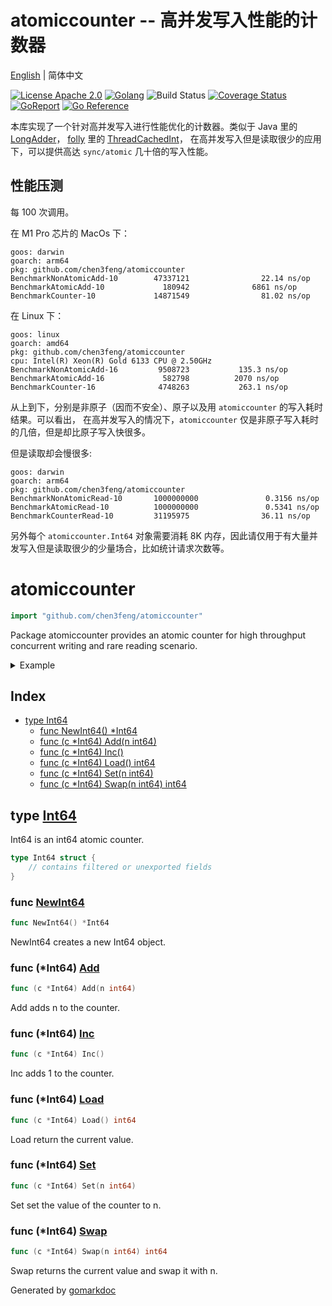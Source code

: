 # atomiccounter -- 高并发写入性能的计数器

[English](README.md) | 简体中文

[![License Apache 2.0](https://img.shields.io/badge/License-Apache_2.0-red.svg)](COPYING)
[![Golang](https://img.shields.io/badge/Language-go1.18+-blue.svg)](https://go.dev/)
![Build Status](https://github.com/chen3feng/atomiccounter/actions/workflows/go.yml/badge.svg)
[![Coverage Status](https://coveralls.io/repos/github/chen3feng/atomiccounter/badge.svg?branch=master)](https://coveralls.io/github/chen3feng/atomiccounter?branch=master)
[![GoReport](https://goreportcard.com/badge/github.com/securego/gosec)](https://goreportcard.com/report/github.com/chen3feng/atomiccounter)
[![Go Reference](https://pkg.go.dev/badge/github.com/chen3feng/atomiccounter.svg)](https://pkg.go.dev/github.com/chen3feng/atomiccounter)

本库实现了一个针对高并发写入进行性能优化的计数器。类似于 Java 里的 [LongAdder](https://segmentfault.com/a/1190000023761290)，
[folly](https://github.com/facebook/folly) 里的 [ThreadCachedInt](https://github.com/facebook/folly/blob/main/folly/docs/ThreadCachedInt.md)，
在高并发写入但是读取很少的应用下，可以提供高达 `sync/atomic` 几十倍的写入性能。

## 性能压测

每 100 次调用。

在 M1 Pro 芯片的 MacOs 下：

```console
goos: darwin
goarch: arm64
pkg: github.com/chen3feng/atomiccounter
BenchmarkNonAtomicAdd-10        47337121                22.14 ns/op
BenchmarkAtomicAdd-10             180942              6861 ns/op
BenchmarkCounter-10             14871549                81.02 ns/op
```

在 Linux 下：

```console
goos: linux
goarch: amd64
pkg: github.com/chen3feng/atomiccounter
cpu: Intel(R) Xeon(R) Gold 6133 CPU @ 2.50GHz
BenchmarkNonAtomicAdd-16    	 9508723	       135.3 ns/op
BenchmarkAtomicAdd-16       	  582798	      2070 ns/op
BenchmarkCounter-16         	 4748263	       263.1 ns/op
```

从上到下，分别是非原子（因而不安全）、原子以及用 `atomiccounter` 的写入耗时结果。可以看出，
在高并发写入的情况下，`atomiccounter` 仅是非原子写入耗时的几倍，但是却比原子写入快很多。

但是读取却会慢很多:

```console
goos: darwin
goarch: arm64
pkg: github.com/chen3feng/atomiccounter
BenchmarkNonAtomicRead-10       1000000000               0.3156 ns/op
BenchmarkAtomicRead-10          1000000000               0.5341 ns/op
BenchmarkCounterRead-10         31195975                36.11 ns/op
```

另外每个 `atomiccounter.Int64` 对象需要消耗 8K 内存，因此请仅用于有大量并发写入但是读取很少的少量场合，比如统计请求次数等。

<!-- gomarkdoc:embed:start -->

<!-- Code generated by gomarkdoc. DO NOT EDIT -->

# atomiccounter

```go
import "github.com/chen3feng/atomiccounter"
```

Package atomiccounter provides an atomic counter for high throughput concurrent writing and rare reading scenario.

<details><summary>Example</summary>
<p>

```go
package main

import (
	"fmt"
	"github.com/chen3feng/atomiccounter"
	"sync"
)

func main() {
	counter := atomiccounter.NewInt64()
	var wg sync.WaitGroup
	for i := 0; i < 100; i++ {
		wg.Add(1)
		go func() {
			counter.Inc()
			wg.Done()
		}()

	}
	wg.Wait()
	fmt.Println(counter.Load())
	counter.Set(0)
	fmt.Println(counter.Load())
}
```

#### Output

```
100
0
```

</p>
</details>

## Index

- [type Int64](<#type-int64>)
  - [func NewInt64() *Int64](<#func-newint64>)
  - [func (c *Int64) Add(n int64)](<#func-int64-add>)
  - [func (c *Int64) Inc()](<#func-int64-inc>)
  - [func (c *Int64) Load() int64](<#func-int64-load>)
  - [func (c *Int64) Set(n int64)](<#func-int64-set>)
  - [func (c *Int64) Swap(n int64) int64](<#func-int64-swap>)


## type [Int64](<https://github.com/chen3feng/atomiccounter/blob/master/int64.go#L12-L15>)

Int64 is an int64 atomic counter.

```go
type Int64 struct {
    // contains filtered or unexported fields
}
```

### func [NewInt64](<https://github.com/chen3feng/atomiccounter/blob/master/int64.go#L22>)

```go
func NewInt64() *Int64
```

NewInt64 creates a new Int64 object.

### func \(\*Int64\) [Add](<https://github.com/chen3feng/atomiccounter/blob/master/int64.go#L27>)

```go
func (c *Int64) Add(n int64)
```

Add adds n to the counter.

### func \(\*Int64\) [Inc](<https://github.com/chen3feng/atomiccounter/blob/master/int64.go#L33>)

```go
func (c *Int64) Inc()
```

Inc adds 1 to the counter.

### func \(\*Int64\) [Load](<https://github.com/chen3feng/atomiccounter/blob/master/int64.go#L43>)

```go
func (c *Int64) Load() int64
```

Load return the current value.

### func \(\*Int64\) [Set](<https://github.com/chen3feng/atomiccounter/blob/master/int64.go#L38>)

```go
func (c *Int64) Set(n int64)
```

Set set the value of the counter to n.

### func \(\*Int64\) [Swap](<https://github.com/chen3feng/atomiccounter/blob/master/int64.go#L52>)

```go
func (c *Int64) Swap(n int64) int64
```

Swap returns the current value and swap it with n.



Generated by [gomarkdoc](<https://github.com/princjef/gomarkdoc>)


<!-- gomarkdoc:embed:end -->
